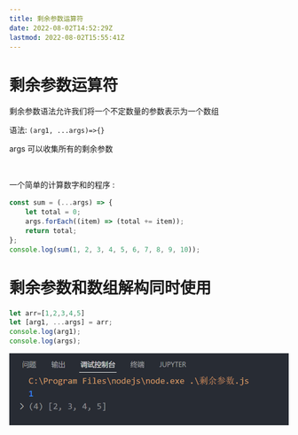 ```yaml
---
title: 剩余参数运算符
date: 2022-08-02T14:52:29Z
lastmod: 2022-08-02T15:55:41Z
---
```


# 剩余参数运算符

剩余参数语法允许我们将一个不定数量的参数表示为一个数组

语法: `(arg1, ...args)=>{}`

args 可以收集所有的剩余参数

‍

一个简单的计算数字和的程序 :

```js
const sum = (...args) => {
    let total = 0;
    args.forEach((item) => (total += item));
    return total;
};
console.log(sum(1, 2, 3, 4, 5, 6, 7, 8, 9, 10));
```

# 剩余参数和数组解构同时使用

```js
let arr=[1,2,3,4,5]
let [arg1, ...args] = arr;
console.log(arg1);
console.log(args);
```

![Snipaste_2022-08-02_15-11-19](assets/Snipaste_2022-08-02_15-11-19-20220802151121-v24sg6h.png)​
